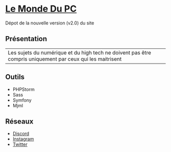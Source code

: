 # [Le Monde Du PC](https://www.lemondedupc.fr)
Dépot de la nouvelle version (v2.0) du site 

## Présentation
<table>
<tr>
<td>
Les sujets du numérique et du high tech ne doivent pas être compris uniquement par ceux qui les maitrisent
</tr>
</table>

## Outils
* PHPStorm
* Sass
* Symfony
* Mjml

## Réseaux
* [Discord](https://discord.gg/ZvXtxqD)
* [Instagram](https://www.instagram.com/lemondedupc.fr/)
* [Twitter](https://twitter.com/LeMondeDuPC)
